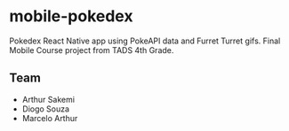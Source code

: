 # mobile-pokedex
Pokedex React Native app using PokeAPI data and Furret Turret gifs. Final Mobile Course project from TADS 4th Grade.

## Team
- Arthur Sakemi
- Diogo Souza
- Marcelo Arthur
